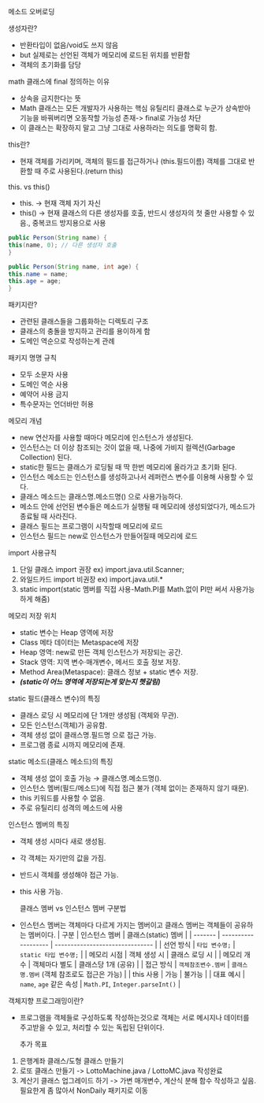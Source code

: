 메소드 오버로딩

생성자란?
- 반환타입이 없음/void도 쓰지 않음
- but 실제로는 선언된 객체가 메모리에 로드된 위치를 반환함
- 객체의 초기화를 담당

math 클래스에 final 정의하는 이유
- 상속을 금지한다는 뜻
- Math 클래스는 모든 개발자가 사용하는 핵심 유틸리티 클래스로 누군가 상속받아 기능을 바꿔버리면 오동작할 가능성 존재-> final로 가능성 차단
- 이 클래스는 확장하지 말고 그냥 그대로 사용하라는 의도를 명확히 함.

 
this란?
- 현재 객체를 가리키며, 객체의 필드를 접근하거나 (this.필드이름) 객체를 그대로 반환할 때 주로 사용된다.(return this)

 
this. vs this()
- this. -> 현재 객체 자기 자신
- this() -> 현재 클래스의 다른 생성자를 호출, 반드시 생성자의 첫 줄만 사용할 수 있음., 중복코드 방지용으로 사용
```java
public Person(String name) {
this(name, 0); // 다른 생성자 호출
}

public Person(String name, int age) {
this.name = name;
this.age = age;
}
```

패키지란?
- 관련된 클래스들을 그룹화하는 디렉토리 구조
- 클래스의 충돌을 방지하고 관리를 용이하게 함
- 도메인 역순으로 작성하는게 관례

패키지 명명 규칙
- 모두 소문자 사용
- 도메인 역순 사용
- 예약어 사용 금지
- 특수문자는 언더바만 허용

메모리 개념
- new 연산자를 사용할 때마다 메모리에 인스턴스가 생성된다.
- 인스턴스는 더 이상 참조되는 것이 없을 때, 나중에 가비지 컬렉션(Garbage Collection) 된다.
- static한 필드는 클래스가 로딩될 때 딱 한번 메모리에 올라가고 초기화 된다.
- 인스턴스 메소드는 인스턴스를 생성하고나서 레퍼런스 변수를 이용해 사용할 수 있다.
- 클래스 메소드는 클래스명.메소드명() 으로 사용가능하다.
- 메소드 안에 선언된 변수들은 메소드가 실행될 때 메모리에 생성되었다가, 메소드가 종료될 때 사라진다.
- 클래스 필드는 프로그램이 시작할때 메모리에 로드
- 인스턴스 필드는 new로 인스턴스가 만들어질때 메모리에 로드

import 사용규칙
1. 단일 클래스 import 권장
   ex) import.java.util.Scanner;
2. 와일드카드 import 비권장
   ex) import.java.util.*
3. static import(static 멤버를 직접 사용-Math.PI를 Math.없이 PI만 써서 사용가능하게 해줌)

메모리 저장 위치
- static 변수는 Heap 영역에 저장
- Class 메타 데이터는 Metaspace에 저장
- Heap 영역: new로 만든 객체 인스턴스가 저장되는 공간.
- Stack 영역: 지역 변수·매개변수, 메서드 호출 정보 저장.
- Method Area(Metaspace): 클래스 정보 + static 변수 저장.
- **_(static이 어느 영역에 저장되는게 맞는지 헷갈림)_**

static 필드(클래스 변수)의 특징
- 클래스 로딩 시 메모리에 단 1개만 생성됨 (객체와 무관).
- 모든 인스턴스(객체)가 공유함.
- 객체 생성 없이 클래스명.필드명 으로 접근 가능.
- 프로그램 종료 시까지 메모리에 존재.

static 메소드(클래스 메소드)의 특징
- 객체 생성 없이 호출 가능 → 클래스명.메소드명().
- 인스턴스 멤버(필드/메소드)에 직접 접근 불가 (객체 없이는 존재하지 않기 때문).
- this 키워드를 사용할 수 없음.
- 주로 유틸리티 성격의 메소드에 사용

인스턴스 멤버의 특징
- 객체 생성 시마다 새로 생성됨.
- 각 객체는 자기만의 값을 가짐.
- 반드시 객체를 생성해야 접근 가능.
- this 사용 가능.


  클래스 멤버 vs 인스턴스 멤버 구분법
- 인스턴스 멤버는 객체마다 다르게 가지는 멤버이고 클래스 멤버는 객체들이 공유하는 멤버이다.
  | 구분      | 인스턴스 멤버             | 클래스(static) 멤버                  |
  | ------- | ------------------- | ------------------------------- |
  | 선언 방식   | `타입 변수명;`           | `static 타입 변수명;`                |
  | 메모리 시점  | 객체 생성 시             | 클래스 로딩 시                        |
  | 메모리 개수  | 객체마다 별도             | 클래스당 1개 (공유)                    |
  | 접근 방식   | `객체참조변수.멤버`         | `클래스명.멤버` (객체 참조로도 접근은 가능)      |
  | this 사용 | 가능                  | 불가능                             |
  | 대표 예시   | `name`, `age` 같은 속성 | `Math.PI`, `Integer.parseInt()` |

객체지향 프로그래밍이란?
- 프로그램을 객체들로 구성하도록 작성하는것으로 객체는 서로 메시지나 데이터를 주고받을 수 있고, 처리할 수 있는 독립된 단위이다.

  추가 목표
1. 은행계좌 클래스/도형 클래스 만들기
2. 로또 클래스 만들기 -> LottoMachine.java / LottoMC.java 작성완료
3. 계산기 클래스 업그레이드 하기 -> 가변 매개변수, 계산식 분해 함수 작성하고 싶음. 필요한게 좀 많아서 NonDaily 패키지로 이동